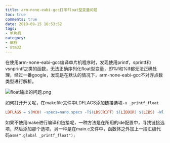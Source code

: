```yaml
---
title: arm-none-eabi-gcc打印float型变量问题
toc: true
comments: true
date: 2019-09-15 16:53:52
tags:
- 单片机
category:
- 编程
- stm32
---
```


在使用arm-none-eabi-gcc编译单片机程序时，发现使用printf，sprintf和vsnprintf之类的函数，无法正确序列化float型变量，即%f和%lf都无法正确处理，经过一番google，发现是在默认的情况下，arm-none-eabi-gcc不对浮点数类型进行解析。

![float输出的问题.png](/img/float输出的问题.png)

如何打开开关呢，在makefile文件中LDFLAGS添加链接选项`-u _printf_float`
```makefile
LDFLAGS = $(MCU) -specs=nano.specs -T$(LDSCRIPT) $(LIBDIR) $(LIBS) -Wl,-Map=$(BUILD_DIR)/$(TARGET).map,--cref -Wl,--gc-sections -u _printf_float
```

如果不使用make进行编译和链接呢，一种方法是在所用的ide配置中，寻找链接选项，然后添加那个选项，另一种是在main.c文件中，函数体之外加上一段汇编代码`asm(".global _printf_float");`
